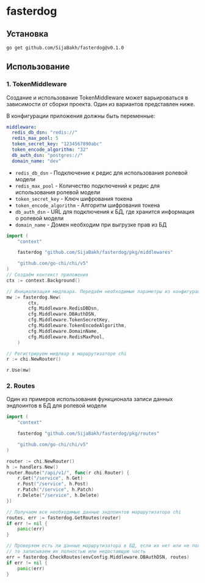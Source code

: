 # fasterdog

## Установка

```bash
go get github.com/SijaBakh/fasterdog@v0.1.0
```

## Использование

### 1. TokenMiddleware

Создание и использование TokenMiddleware может варьироваться в зависимости от сборки проекта.
Один из вариантов представлен ниже.

В конфигурации приложения должны быть переменные:
```yaml
middleware:
  redis_db_dsn: "redis://"
  redis_max_pool: 5
  token_secret_key: "1234567890abc"
  token_encode_algorithm: "32"
  db_auth_dsn: "postgres://"
  domain_name: "dev"
```
- `redis_db_dsn` - Подключение к редис для использования ролевой модели
- `redis_max_pool` - Количество подключений к редис для использования ролевой модели
- `token_secret_key` - Ключ шифрования токена
- `token_encode_algorithm` - Алгоритм шифрования токена
- `db_auth_dsn` - URL для подключения к БД, где хранится информация о ролевой модели
- `domain_name` - Домен необходим при выгрузке прав из БД

```go
import (
    "context"

    fasterdog "github.com/SijaBakh/fasterdog/pkg/middlewares"

    "github.com/go-chi/chi/v5"
)
// Создаём контекст приложения
ctx := context.Background()

// Инициализация мидлвара. Передаём необходимые параметры из конфигурации
mw := fasterdog.New(
		ctx,
		cfg.Middleware.RedisDBDsn,
		cfg.Middleware.DBAuthDSN,
		cfg.Middleware.TokenSecretKey,
		cfg.Middleware.TokenEncodeAlgorithm,
		cfg.Middleware.DomainName,
		cfg.Middleware.RedisMaxPool,
	)

// Регистрируем мидлвар в маршрутизаторе chi
r := chi.NewRouter()

r.Use(mw)
```

### 2. Routes

Один из примеров использования функционала записи данных эндпоинтов в БД для ролевой модели

```go
import (
    "context"

    fasterdog "github.com/SijaBakh/fasterdog/pkg/routes"

    "github.com/go-chi/chi/v5"
)

router := chi.NewRouter()
h := handlers.New()
router.Route("/api/v1/", func(r chi.Router) {
	r.Get("/service", h.Get)
	r.Post("/service", h.Post)
	r.Patch("/service", h.Patch)
	r.Delete("/service", h.Delete)
})

// Получаем все необходимые данные эндпоинтов маршрутизатора chi
routes, err := fasterdog.GetRoutes(router)
if err != nil {
	panic(err)
}

// Проверяем есть ли данные маршрутизатора в БД, если их нет или не полностью, 
// то записываем их полностью или недостающую часть
err = fasterdog.CheckRoutes(envConfig.Middleware.DBAuthDSN, routes)
if err != nil {
	panic(err)
}
```
